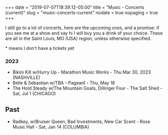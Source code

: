 +++
date = "2019-07-07T18:39:12-05:00"
title = "Music - Concerts (current)"
slug = "music-concerts-current"
nodate = true
nopaging = true
+++

I still go to a lot of concerts, here are the upcoming ones, and a promise: if you see me at a show and say hi I will buy you a drink of your choice. These are all in the Saint Louis, MO (USA) region, unless otherwise specified. 

\* means I don't have a tickets yet

### 2023

* Bikini Kill w/Hurry Up - Marathon Music Works - Thu Mar 30, 2023 (NASHVILLE) 
* Belle & Sebastian w/TBA - Pageant - Thu, May 18
* The Hold Steady w/The Mountain Goats, Dillinger Four - The Salt Shed - Sat, Jul 1 (CHICAGO)

## Past

* Radkey, w/Bruiser Queen, Bad Investments, New Car Scent - Rose Music Hall - Sat, Jan 14 (COLUMBIA)
